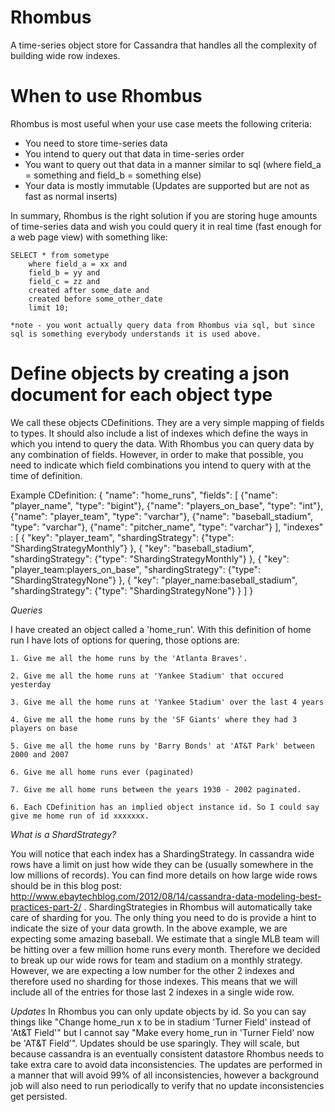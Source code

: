 Rhombus
===========================

A time-series object store for Cassandra that handles all the complexity of building wide row indexes.

When to use Rhombus
===========================
Rhombus is most useful when your use case meets the following criteria:

* You need to store time-series data
* You intend to query out that data in time-series order
* You want to query out that data in a manner similar to sql (where field_a = something and field_b = something else)
* Your data is mostly immutable (Updates are supported but are not as fast as normal inserts)

In summary, Rhombus is the right solution if you are storing huge amounts of time-series data and wish you could query it in real time (fast enough for a web page view) with something like:

    SELECT * from sometype 
        where field_a = xx and
        field_b = yy and
        field_c = zz and
        created after some_date and
        created before some_other_date
        limit 10;

    *note - you wont actually query data from Rhombus via sql, but since sql is something everybody understands it is used above.


Define objects by creating a json document for each object type
================================================================

We call these objects CDefinitions. They are a very simple mapping of fields to types. It should also include a list of indexes which define the ways in which you intend to query the data. With Rhombus you can query data by any combination of fields. However, in order to make that possible, you need to indicate which field combinations you intend to query with at the time of definition.

Example CDefinition:
    {
            "name": "home_runs",
            "fields": [
                {"name": "player_name", "type": "bigint"},
                {"name": "players_on_base", "type": "int"},
                {"name": "player_team", "type": "varchar"},
                {"name": "baseball_stadium", "type": "varchar"},
                {"name": "pitcher_name", "type": "varchar"}
            ],
            "indexes" : [
                {
                    "key": "player_team",
                    "shardingStrategy": {"type": "ShardingStrategyMonthly"}
                },
                {
                    "key": "baseball_stadium",
                    "shardingStrategy": {"type": "ShardingStrategyMonthly"}
                },
                {
                    "key": "player_team:players_on_base",
                    "shardingStrategy": {"type": "ShardingStrategyNone"}
                },
                {
                    "key": "player_name:baseball_stadium",
                    "shardingStrategy": {"type": "ShardingStrategyNone"}
                }
            ]
        }


*Queries*

I have created an object called a 'home_run'. With this definition of home run I have lots of options for quering, those options are:

    1. Give me all the home runs by the 'Atlanta Braves'.

    2. Give me all the home runs at 'Yankee Stadium' that occured yesterday

    3. Give me all the home runs at 'Yankee Stadium' over the last 4 years

    4. Give me all the home runs by the 'SF Giants' where they had 3 players on base

    5. Give me all the home runs by 'Barry Bonds' at 'AT&T Park' between 2000 and 2007

    6. Give me all home runs ever (paginated)

    7. Give me all home runs between the years 1930 - 2002 paginated.

    6. Each CDefinition has an implied object instance id. So I could say give me home run of id xxxxxxx.


*What is a ShardStrategy?*

You will notice that each index has a ShardingStrategy. In cassandra wide rows have a limit on just how wide they can be (usually somewhere in the low millions of records). You can find more details on how large wide rows should be in this blog post: http://www.ebaytechblog.com/2012/08/14/cassandra-data-modeling-best-practices-part-2/ . ShardingStrategies in Rhombus
will automatically take care of sharding for you. The only thing you need to do is provide a hint to indicate the size of your data growth. In the above example, we are expecting some amazing baseball. We estimate that a single MLB team will be hitting over a few million home runs every month. Therefore we decided to break up our wide rows for team and stadium on a monthly strategy. However, we are expecting a low number for the other 2 indexes and therefore used no sharding for those indexes. This means that we will include all of the entries for those last 2 indexes in a single wide row.

*Updates*
In Rhombus you can only update objects by id. So you can say things like "Change home_run x to be in stadium 'Turner Field' instead of 'At&T Field'" but I cannot say "Make every home_run in 'Turner Field' now be 'AT&T Field'". Updates should be use sparingly. They will scale, but because cassandra is an eventually consistent datastore Rhombus needs to take extra care to avoid data inconsistencies. The updates are performed in a manner that will avoid 99% of all inconsistencies, however a background job will also need to run periodically to verify that no update inconsistencies get persisted.




